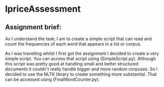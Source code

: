 # IpriceAssessment

## Assignment brief:
As I understand the task; I am to create a simple script that can read and count the frequencies of each word that appears in a list or corpus.

As I was travelling whilst I first got the assignment I decided to create a very simple script. You can access that script using (SimpleScript.py). Although this script was pretty good at handling small and better structured documents it couldn't really handle bigger and more random corpuses. So I decided to use the NLTK library to create something more substantial. That can be accessed using (FinalWordCounter.py).

